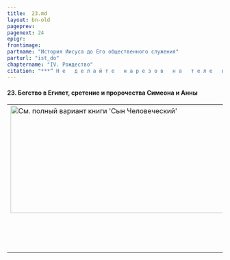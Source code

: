 ```yaml
---
title:  23.md 
layout: bn-old
pageprev: 
pagenext: 24
epigr: 
frontimage: 
partname: "История Иисуса до Его общественного служения"
parturl: "ist_do"
chaptername: "IV. Рождество"
citation: "***“ Н е   д е л а й т е   н а р е з о в   н а   т е л е   в а ш е м,   и   н е   в ы с т р и г а й т е   в о л о с   н а д   г л а з а м и   в а ш и м и ”*<br>   (Втор.14:1).**"
---
```


#### 23\. Бегство в Египет, сретение и пророчества Симеона и Анны

<table>
<colgroup>
<col style="width: 100%" />
</colgroup>
<tbody>
<tr class="odd">
<td><a href="archiv_p.htm"><img src="img/poln_var.jpg" width="750" height="250" alt="См. полный вариант книги &#39;Сын Человеческий&#39;" /></a>
<p>       </p>
<p> </p></td>
</tr>
</tbody>
</table>


